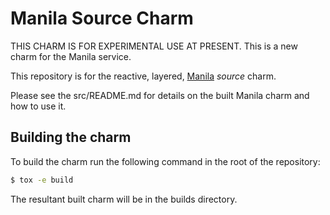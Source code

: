 # Manila Source Charm

THIS CHARM IS FOR EXPERIMENTAL USE AT PRESENT.  This is a new charm for the
Manila service.

This repository is for the reactive, layered,
[Manila](https://wiki.openstack.org/wiki/Manila) _source_ charm.

Please see the src/README.md for details on the built Manila charm and how to
use it.

## Building the charm

To build the charm run the following command in the root of the repository:

```bash
$ tox -e build
```

The resultant built charm will be in the builds directory.
